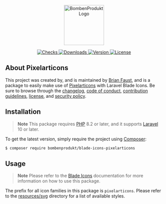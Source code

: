 <p align="center">
    <a href="https://bombenprodukt.com" target="_blank">
        <img src="https://raw.githubusercontent.com/faustbrian/assets/main/logo-text.svg" width="128" alt="BombenProdukt Logo" />
    </a>
</p>

<p align="center">
    <a href="https://github.com/faustbrian/blade-icons-pixelarticons/actions">
        <img src="https://badge.sh/github/check-runs/BombenProdukt/blade-icons-pixelarticons" alt="Checks" />
    </a>
    <a href="https://packagist.org/packages/bombenprodukt/blade-icons-pixelarticons">
        <img src="https://badge.sh/packagist/downloads/BombenProdukt/blade-icons-pixelarticons" alt="Downloads" />
    </a>
    <a href="https://packagist.org/packages/bombenprodukt/blade-icons-pixelarticons">
        <img src="https://badge.sh/packagist/version/BombenProdukt/blade-icons-pixelarticons" alt="Version" />
    </a>
    <a href="https://packagist.org/packages/bombenprodukt/blade-icons-pixelarticons">
        <img src="https://badge.sh/packagist/license/BombenProdukt/blade-icons-pixelarticons" alt="License" />
    </a>
</p>

## About Pixelarticons

This project was created by, and is maintained by [Brian Faust](https://github.com/faustbrian), and is a package to easily make use of [Pixelarticons](https://github.com/halfmage/pixelarticons) with Laravel Blade Icons. Be sure to browse through the [changelog](CHANGELOG.md), [code of conduct](.github/CODE_OF_CONDUCT.md), [contribution guidelines](.github/CONTRIBUTING.md), [license](LICENSE), and [security policy](.github/SECURITY.md).

## Installation

> **Note**
> This package requires [PHP](https://www.php.net/) 8.2 or later, and it supports [Laravel](https://laravel.com/) 10 or later.

To get the latest version, simply require the project using [Composer](https://getcomposer.org/):

```bash
$ composer require bombenprodukt/blade-icons-pixelarticons
```

## Usage

> **Note**
> Please refer to the [Blade Icons](https://github.com/faustbrian/blade-icons) documentation for more information on how to use this package.

The prefix for all icon families in this package is `pixelarticons`. Please refer to the [resources/svg](/resources/svg) directory for a list of available styles.

